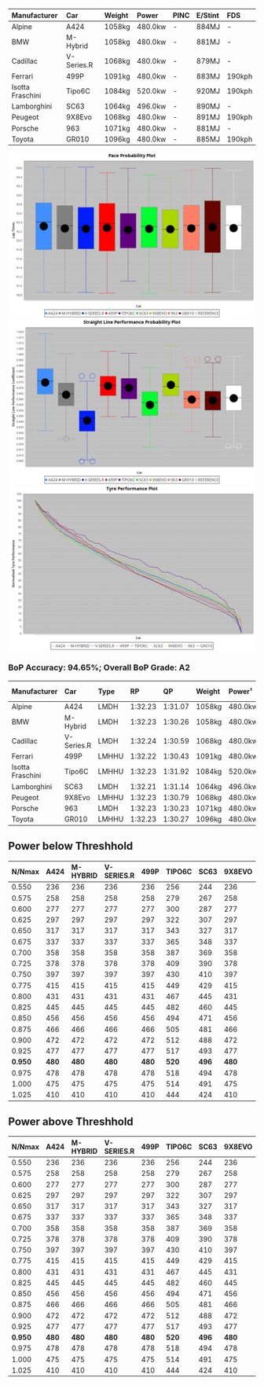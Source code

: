 | Manufacturer     | Car        | Weight | Power   | PINC    | E/Stint | FDS     |
|:-|:-|:-|:-|:-|:-|:-|
| Alpine           | A424       | 1058kg | 480.0kw |    -    | 884MJ   |    -    |
| BMW              | M-Hybrid   | 1058kg | 480.0kw |    -    | 881MJ   |    -    |
| Cadillac         | V-Series.R | 1068kg | 480.0kw |    -    | 879MJ   |    -    |
| Ferrari          | 499P       | 1091kg | 480.0kw |    -    | 883MJ   | 190kph  |
| Isotta Fraschini | Tipo6C     | 1084kg | 520.0kw |    -    | 920MJ   | 190kph  |
| Lamborghini      | SC63       | 1064kg | 496.0kw |    -    | 890MJ   |    -    |
| Peugeot          | 9X8Evo     | 1068kg | 480.0kw |    -    | 891MJ   | 190kph  |
| Porsche          | 963        | 1071kg | 480.0kw |    -    | 881MJ   |    -    |
| Toyota           | GR010      | 1096kg | 480.0kw |    -    | 885MJ   | 190kph  |

![PACECHART](./IMG/AUTO.png)
![STRAIGHTLINEPERFORMANCECHART](./IMG/AUTO_sp.png)
![TYREPERFORMANCECHART](./IMG/AUTO_tw.png)

### BoP Accuracy: 94.65%; Overall BoP Grade: A2
| Manufacturer     | Car        | Type  | RP      | QP      | Weight | Power¹  | Threshhold | PINC    | Power²   | E/Stint | AVG Vmax  | FDS     | RDLC | L/Stint | BOP-Grade | Model Accuracy | Model Points | Match%  | SimDiff |
|:-|:-|:-|:-|:-|:-|:-|:-|:-|:-|:-|:-|:-|:-|:-|:-|:-|:-|:-|:-|
| Alpine           | A424       | LMDH  | 1:32.23 | 1:31.07 | 1058kg | 480.0kw | 0.0kph     |    -    | 480.00kw |  884MJ  | 316.12kph |    -    | 0.99 | 40      | ~A1       | 99.49%         | 1360         | 100.00% | +0.13   |
| BMW              | M-Hybrid   | LMDH  | 1:32.23 | 1:30.26 | 1058kg | 480.0kw | 0.0kph     |    -    | 480.00kw |  881MJ  | 314.80kph |    -    | 1.00 | 40      | ~A1       | 98.62%         | 2363         | 100.00% | +0.41   |
| Cadillac         | V-Series.R | LMDH  | 1:32.24 | 1:30.59 | 1068kg | 480.0kw | 0.0kph     |    -    | 480.00kw |  879MJ  | 309.01kph |    -    | 1.00 | 40      | +A2       | 98.50%         | 4201         | 94.51%  | +0.74   |
| Ferrari          | 499P       | LMHHU | 1:32.22 | 1:30.43 | 1091kg | 480.0kw | 0.0kph     |    -    | 480.00kw |  883MJ  | 313.40kph | 190kph  | 1.00 | 40      | ~A1       | 100.00%        | 4441         | 98.36%  | +0.77   |
| Isotta Fraschini | Tipo6C     | LMHHU | 1:32.23 | 1:31.92 | 1084kg | 520.0kw | 0.0kph     |    -    | 520.00kw |  920MJ  | 317.27kph | 190kph  | 1.02 | 40      | +C1       | 98.48%         | 130          | 79.79%  | #       |
| Lamborghini      | SC63       | LMDH  | 1:32.21 | 1:31.14 | 1064kg | 496.0kw | 0.0kph     |    -    | 496.00kw |  890MJ  | 313.07kph |    -    | 1.02 | 40      | ~A1       | 100.00%        | 784          | 96.69%  | #       |
| Peugeot          | 9X8Evo     | LMHHU | 1:32.23 | 1:30.79 | 1068kg | 480.0kw | 0.0kph     |    -    | 480.00kw |  891MJ  | 315.46kph | 190kph  | 0.98 | 40      | +B2       | 100.00%        | 808          | 84.76%  | +0.52   |
| Porsche          | 963        | LMDH  | 1:32.23 | 1:30.23 | 1071kg | 480.0kw | 0.0kph     |    -    | 480.00kw |  881MJ  | 312.28kph |    -    | 0.99 | 40      | ~A1       | 99.87%         | 12613        | 100.00% | +0.58   |
| Toyota           | GR010      | LMHHU | 1:32.23 | 1:30.27 | 1096kg | 480.0kw | 0.0kph     |    -    | 480.00kw |  885MJ  | 310.30kph | 190kph  | 1.00 | 40      | ~A1       | 99.73%         | 2956         | 97.74%  | +0.33   |

## Power below Threshhold
| N/Nmax    | A424    | M-HYBRID | V-SERIES.R | 499P    | TIPO6C  | SC63    | 9X8EVO  | 963     | GR010   |
|:-|:-|:-|:-|:-|:-|:-|:-|:-|:-|
|  0.550    |  236    |  236     |  236       |  236    |  256    |  244    |  236    |  236    |  236    |
|  0.575    |  258    |  258     |  258       |  258    |  279    |  267    |  258    |  258    |  258    |
|  0.600    |  277    |  277     |  277       |  277    |  300    |  287    |  277    |  277    |  277    |
|  0.625    |  297    |  297     |  297       |  297    |  322    |  307    |  297    |  297    |  297    |
|  0.650    |  317    |  317     |  317       |  317    |  343    |  327    |  317    |  317    |  317    |
|  0.675    |  337    |  337     |  337       |  337    |  365    |  348    |  337    |  337    |  337    |
|  0.700    |  358    |  358     |  358       |  358    |  387    |  369    |  358    |  358    |  358    |
|  0.725    |  378    |  378     |  378       |  378    |  409    |  390    |  378    |  378    |  378    |
|  0.750    |  397    |  397     |  397       |  397    |  430    |  410    |  397    |  397    |  397    |
|  0.775    |  415    |  415     |  415       |  415    |  449    |  429    |  415    |  415    |  415    |
|  0.800    |  431    |  431     |  431       |  431    |  467    |  445    |  431    |  431    |  431    |
|  0.825    |  445    |  445     |  445       |  445    |  482    |  460    |  445    |  445    |  445    |
|  0.850    |  456    |  456     |  456       |  456    |  494    |  471    |  456    |  456    |  456    |
|  0.875    |  466    |  466     |  466       |  466    |  505    |  481    |  466    |  466    |  466    |
|  0.900    |  472    |  472     |  472       |  472    |  512    |  488    |  472    |  472    |  472    |
|  0.925    |  477    |  477     |  477       |  477    |  517    |  493    |  477    |  477    |  477    |
| **0.950** | **480** | **480**  | **480**    | **480** | **520** | **496** | **480** | **480** | **480** |
|  0.975    |  478    |  478     |  478       |  478    |  518    |  494    |  478    |  478    |  478    |
|  1.000    |  475    |  475     |  475       |  475    |  514    |  491    |  475    |  475    |  475    |
|  1.025    |  410    |  410     |  410       |  410    |  444    |  424    |  410    |  410    |  410    |

## Power above Threshhold
| N/Nmax    | A424    | M-HYBRID | V-SERIES.R | 499P    | TIPO6C  | SC63    | 9X8EVO  | 963     | GR010   |
|:-|:-|:-|:-|:-|:-|:-|:-|:-|:-|
|  0.550    |  236    |  236     |  236       |  236    |  256    |  244    |  236    |  236    |  236    |
|  0.575    |  258    |  258     |  258       |  258    |  279    |  267    |  258    |  258    |  258    |
|  0.600    |  277    |  277     |  277       |  277    |  300    |  287    |  277    |  277    |  277    |
|  0.625    |  297    |  297     |  297       |  297    |  322    |  307    |  297    |  297    |  297    |
|  0.650    |  317    |  317     |  317       |  317    |  343    |  327    |  317    |  317    |  317    |
|  0.675    |  337    |  337     |  337       |  337    |  365    |  348    |  337    |  337    |  337    |
|  0.700    |  358    |  358     |  358       |  358    |  387    |  369    |  358    |  358    |  358    |
|  0.725    |  378    |  378     |  378       |  378    |  409    |  390    |  378    |  378    |  378    |
|  0.750    |  397    |  397     |  397       |  397    |  430    |  410    |  397    |  397    |  397    |
|  0.775    |  415    |  415     |  415       |  415    |  449    |  429    |  415    |  415    |  415    |
|  0.800    |  431    |  431     |  431       |  431    |  467    |  445    |  431    |  431    |  431    |
|  0.825    |  445    |  445     |  445       |  445    |  482    |  460    |  445    |  445    |  445    |
|  0.850    |  456    |  456     |  456       |  456    |  494    |  471    |  456    |  456    |  456    |
|  0.875    |  466    |  466     |  466       |  466    |  505    |  481    |  466    |  466    |  466    |
|  0.900    |  472    |  472     |  472       |  472    |  512    |  488    |  472    |  472    |  472    |
|  0.925    |  477    |  477     |  477       |  477    |  517    |  493    |  477    |  477    |  477    |
| **0.950** | **480** | **480**  | **480**    | **480** | **520** | **496** | **480** | **480** | **480** |
|  0.975    |  478    |  478     |  478       |  478    |  518    |  494    |  478    |  478    |  478    |
|  1.000    |  475    |  475     |  475       |  475    |  514    |  491    |  475    |  475    |  475    |
|  1.025    |  410    |  410     |  410       |  410    |  444    |  424    |  410    |  410    |  410    |
